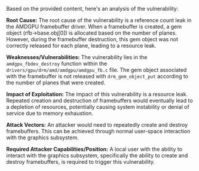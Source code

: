 Based on the provided content, here's an analysis of the vulnerability:

**Root Cause:**
The root cause of the vulnerability is a reference count leak in the AMDGPU framebuffer driver. When a framebuffer is created, a gem object (rfb->base.obj[0]) is allocated based on the number of planes. However, during the framebuffer destruction, this gem object was not correctly released for each plane, leading to a resource leak.

**Weaknesses/Vulnerabilities:**
The vulnerability lies in the `amdgpu_fbdev_destroy` function within the `drivers/gpu/drm/amd/amdgpu/amdgpu_fb.c` file. The gem object associated with the framebuffer is not released with `drm_gem_object_put` according to the number of planes that were created.

**Impact of Exploitation:**
The impact of this vulnerability is a resource leak. Repeated creation and destruction of framebuffers would eventually lead to a depletion of resources, potentially causing system instability or denial of service due to memory exhaustion.

**Attack Vectors:**
An attacker would need to repeatedly create and destroy framebuffers. This can be achieved through normal user-space interaction with the graphics subsystem.

**Required Attacker Capabilities/Position:**
A local user with the ability to interact with the graphics subsystem, specifically the ability to create and destroy framebuffers, is required to trigger this vulnerability.